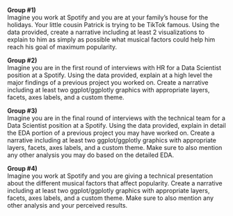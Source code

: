 <strong>Group #1)</strong><br>
Imagine you work at Spotify and you are at your family’s house for the holidays. Your little cousin Patrick is trying to be TikTok famous. Using the data provided, create a narrative including at least 2 visualizations to explain to him as simply as possible what musical factors could help him reach his goal of maximum popularity.

<strong>Group #2)</strong><br>
Imagine you are in the first round of interviews with HR for a Data Scientist position at a Spotify. Using the data provided, explain at a high level the major findings of a previous project you worked on. Create a narrative including at least two ggplot/ggplotly graphics with appropriate layers, facets, axes labels, and a custom theme.

<strong>Group #3)</strong><br>
Imagine you are in the final round of interviews with the technical team for a Data Scientist position at a Spotify. Using the data provided, explain in detail the EDA portion of a previous project you may have worked on. Create a narrative including at least two ggplot/ggplotly graphics with appropriate layers, facets, axes labels, and a custom theme. Make sure to also mention any other analysis you may do based on the detailed EDA.

<strong>Group #4)</strong><br>
Imagine you work at Spotify and you are giving a technical presentation about the different musical factors that affect popularity. Create a narrative including at least two ggplot/ggplotly graphics with appropriate layers, facets, axes labels, and a custom theme. Make sure to also mention any other analysis and your perceived results.
